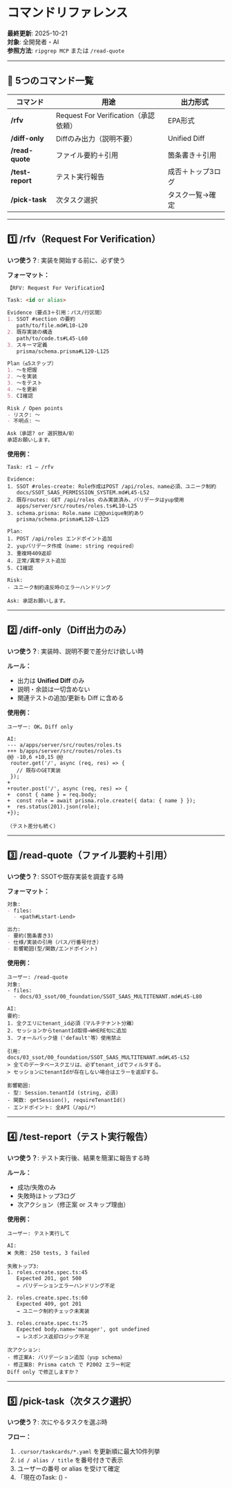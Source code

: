 # コマンドリファレンス

**最終更新**: 2025-10-21  
**対象**: 全開発者・AI  
**参照方法**: `ripgrep MCP` または `/read-quote`

---

## 📝 5つのコマンド一覧

| コマンド | 用途 | 出力形式 |
|---------|------|---------|
| **/rfv** | Request For Verification（承認依頼） | EPA形式 |
| **/diff-only** | Diffのみ出力（説明不要） | Unified Diff |
| **/read-quote** | ファイル要約＋引用 | 箇条書き＋引用 |
| **/test-report** | テスト実行報告 | 成否＋トップ3ログ |
| **/pick-task** | 次タスク選択 | タスク一覧→確定 |

---

## 1️⃣ /rfv（Request For Verification）

**いつ使う？**: 実装を開始する前に、必ず使う

**フォーマット：**
```markdown
【RFV: Request For Verification】

Task: <id or alias>

Evidence（要点3＋引用：パス/行区間）
1. SSOT #section の要約
   path/to/file.md#L10-L20
2. 既存実装の構造
   path/to/code.ts#L45-L60
3. スキーマ定義
   prisma/schema.prisma#L120-L125

Plan（≤5ステップ）
1. 〜を把握
2. 〜を実装
3. 〜をテスト
4. 〜を更新
5. CI確認

Risk / Open points
- リスク: 〜
- 不明点: 〜

Ask（承認? or 選択肢A/B）
承認お願いします。
```

**使用例：**
```
Task: r1 — /rfv

Evidence:
1. SSOT #roles-create: Role作成はPOST /api/roles、name必須、ユニーク制約
   docs/SSOT_SAAS_PERMISSION_SYSTEM.md#L45-L52
2. 既存routes: GET /api/roles のみ実装済み、バリデータはyup使用
   apps/server/src/routes/roles.ts#L10-L25
3. schema.prisma: Role.name に@@unique制約あり
   prisma/schema.prisma#L120-L125

Plan:
1. POST /api/roles エンドポイント追加
2. yupバリデータ作成（name: string required）
3. 重複時409返却
4. 正常/異常テスト追加
5. CI確認

Risk:
- ユニーク制約違反時のエラーハンドリング

Ask: 承認お願いします。
```

---

## 2️⃣ /diff-only（Diff出力のみ）

**いつ使う？**: 実装時、説明不要で差分だけ欲しい時

**ルール：**
- 出力は **Unified Diff** のみ
- 説明・余談は一切含めない
- 関連テストの追加/更新も Diff に含める

**使用例：**
```
ユーザー: OK。Diff only

AI: 
--- a/apps/server/src/routes/roles.ts
+++ b/apps/server/src/routes/roles.ts
@@ -10,6 +10,15 @@
 router.get('/', async (req, res) => {
   // 既存のGET実装
 });
+
+router.post('/', async (req, res) => {
+  const { name } = req.body;
+  const role = await prisma.role.create({ data: { name } });
+  res.status(201).json(role);
+});

（テスト差分も続く）
```

---

## 3️⃣ /read-quote（ファイル要約＋引用）

**いつ使う？**: SSOTや既存実装を調査する時

**フォーマット：**
```markdown
対象:
- files:
  - <path#Lstart-Lend>

出力:
- 要約(箇条書き3)
- 仕様/実装の引用（パス/行番号付き）
- 影響範囲(型/関数/エンドポイント)
```

**使用例：**
```
ユーザー: /read-quote
対象:
- files:
  - docs/03_ssot/00_foundation/SSOT_SAAS_MULTITENANT.md#L45-L80

AI:
要約:
1. 全クエリにtenant_id必須（マルチテナント分離）
2. セッションからtenantId取得→WHERE句に追加
3. フォールバック値（'default'等）使用禁止

引用:
docs/03_ssot/00_foundation/SSOT_SAAS_MULTITENANT.md#L45-L52
> 全てのデータベースクエリは、必ずtenant_idでフィルタする。
> セッションにtenantIdが存在しない場合はエラーを返却する。

影響範囲:
- 型: Session.tenantId (string, 必須)
- 関数: getSession(), requireTenantId()
- エンドポイント: 全API（/api/*）
```

---

## 4️⃣ /test-report（テスト実行報告）

**いつ使う？**: テスト実行後、結果を簡潔に報告する時

**ルール：**
- 成功/失敗のみ
- 失敗時はトップ3ログ
- 次アクション（修正案 or スキップ理由）

**使用例：**
```
ユーザー: テスト実行して

AI:
❌ 失敗: 250 tests, 3 failed

失敗トップ3:
1. roles.create.spec.ts:45
   Expected 201, got 500
   → バリデーションエラーハンドリング不足
   
2. roles.create.spec.ts:60
   Expected 409, got 201
   → ユニーク制約チェック未実装
   
3. roles.create.spec.ts:75
   Expected body.name='manager', got undefined
   → レスポンス返却ロジック不足

次アクション:
- 修正案A: バリデーション追加（yup schema）
- 修正案B: Prisma catch で P2002 エラー判定
Diff only で修正しますか？
```

---

## 5️⃣ /pick-task（次タスク選択）

**いつ使う？**: 次にやるタスクを選ぶ時

**フロー：**
1. `.cursor/taskcards/*.yaml` を更新順に最大10件列挙
2. `id / alias / title` を番号付きで表示
3. ユーザーの番号 or alias を受けて確定
4. 「現在のTask: <id> (<alias>) - <title>」のみ返す

**使用例：**
```
ユーザー: /pick-task

AI:
1. PMS-12 (r1) - 権限管理のロール作成APIを追加
2. BUG-45 (b1) - 注文APIでテナントID欠落バグ
3. REFACTOR-8 (f1) - エラーハンドラ共通化
4. DOC-23 (s1) - 権限システムSSO作成
5. INVEST-5 (i1) - スロークエリ調査

番号 or alias を入力してください。

ユーザー: b1

AI:
現在のTask: BUG-45 (b1) - 注文APIでテナントID欠落バグ
```

---

## 🎯 コマンド選択ガイド

| シーン | 使うコマンド |
|--------|------------|
| 実装開始前 | `/rfv` |
| 承認後の実装 | `/diff-only` |
| SSOT調査 | `/read-quote` |
| テスト実行後 | `/test-report` |
| タスク選択 | `/pick-task` |

---

## 🔗 関連ドキュメント

- **EPA運用ガード**: `.cursor/rules/00-guardrails.md`
- **TaskCard利用ガイド**: `.cursor/reference/taskcard-usage-guide.md`
- **EPAワークフロー**: `.cursor/reference/epa-workflow.md`

---

## 📊 進捗管理コマンド（3つ）

### /roadmap - ロードマップ確認

**出力**: Phase別進捗・完了率・残タスク数・ブロッカー

**使用例:**
```
ユーザー: /roadmap

AI:
## 📊 Roadmap Overview

### Phase 1: 基盤構築
- 進捗: ████████░░ 80% (8/10)
- 完了: 8タスク
- 残り: 2タスク
- ブロック: 0タスク

（以下省略）

📈 全体進捗: 31% (11/35タスク)
⏱️  推定残り工数: 120時間
🎯 次のマイルストーン: Phase 1完了（残2タスク）
```

---

### /progress - 現在の進捗確認

**出力**: 現在作業中タスクの詳細・ブロッカー・次アクション

**使用例:**
```
ユーザー: /progress

AI:
## 📍 Current Progress

### 現在のタスク
- **ID**: LIN-42 (r1)
- **Title**: ロール作成API追加
- **Status**: In Progress
- **Progress**: 60%

### 次アクション
1. 実装完了（残30分）
2. テスト追加（20分）
3. PR作成（10分）

推定完了時刻: 14:00
```

---

### /next - 次タスク選択

**出力**: 推奨タスク・選定理由・他候補・開始方法

**使用例:**
```
ユーザー: /next

AI:
## 🎯 Next Task Recommendation

### 推奨タスク
- **ID**: LIN-45 (b1)
- **Title**: テナントID欠落バグ
- **Priority**: P0 (Critical)
- **Blocked by**: なし ✅

### 選定理由
1. 優先度最高（P0）
2. 依存関係なし（即着手可能）
3. あなた（Sun）にアサイン済み

### 開始方法
Task: b1 — /rfv

---
❓ この推奨で開始しますか？
```

---

## 🔄 進捗管理の典型フロー

```
朝一:
  /next → 今日やるタスク確認
  Task: b1 — /rfv → 作業開始

途中確認:
  /progress → 現在の進捗確認

タスク完了:
  /next → 次のタスク選択

週次レビュー:
  /roadmap → 全体進捗確認
```
